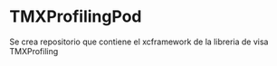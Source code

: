 # TMXProfilingPod
Se crea repositorio que contiene el xcframework de la libreria de visa TMXProfiling
